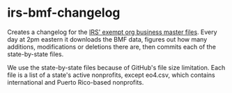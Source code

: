 # irs-bmf-changelog
Creates a changelog for the [IRS' exempt org business master files](https://www.irs.gov/charities-non-profits/exempt-organizations-business-master-file-extract-eo-bmf). Every day at 2pm eastern it downloads the BMF data, figures out how many additions, modifications or deletions there are, then commits each of the state-by-state files.

We use the state-by-state files because of GitHub's file size limitation. Each file is a list of a state's active nonprofits, except eo4.csv, which contains international and Puerto Rico-based nonprofits.
